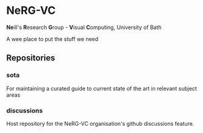 # NeRG-VC

**Ne**ill's **R**esearch **G**roup - **V**isual **C**omputing, University of Bath

A wee place to put the stuff we need

## Repositories

### sota

For maintaining a curated guide to current state of the art in relevant subject areas

### discussions

Host repository for the NeRG-VC organisation's github discussions feature. 



